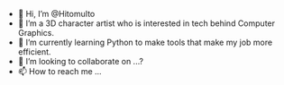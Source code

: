 - 👋 Hi, I’m @HitomuIto
- 👀 I’m a 3D character artist who is interested in tech behind Computer Graphics.
- 🌱 I’m currently learning Python to make tools that make my job more efficient.
- 💞️ I’m looking to collaborate on ...?
- 📫 How to reach me ...

<!---
HitomuIto/HitomuIto is a ✨ special ✨ repository because its `README.md` (this file) appears on your GitHub profile.
You can click the Preview link to take a look at your changes.
--->

